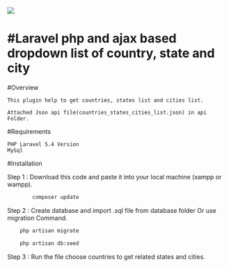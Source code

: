 ![](https://cdn-images-1.medium.com/max/1600/1*OGCE-B4onkKZyAzf1Ge0Ew.png)

#Laravel php and ajax based dropdown list of country, state and city
====================================================================

#Overview

	This plugin help to get countries, states list and cities list.

	Attached Json api file(countries_states_cities_list.json) in api Folder. 

#Requirements

	PHP Laravel 5.4 Version
	MySql

#Installation

Step 1 : Download this code and paste it into your local machine (xampp or wampp).

```html
		composer update
```
Step 2 : Create database and import .sql file from database folder Or use migration Command.

```html
	php artisan migrate
```
```html
	php artisan db:seed
```
Step 3 : Run the file choose countries to get related states and cities.
